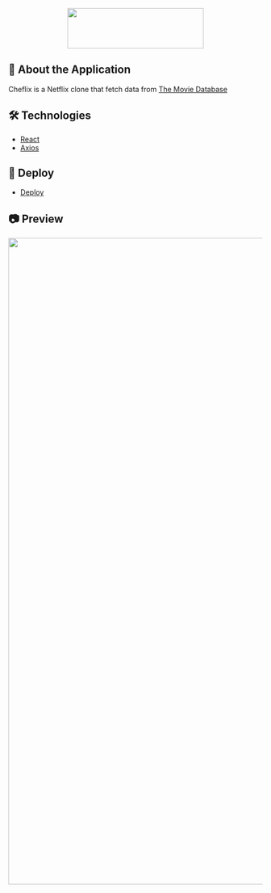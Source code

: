 <p align="center">
<img src="https://raw.githubusercontent.com/mgmaxi/cheflix/main/src/assets/images/logoCheflix.png" width="270" height="80" >
</p>

## 📄 <b> About the Application </b>

Cheflix is a Netflix clone that fetch data from [The Movie Database](https://www.themoviedb.org)

## 🛠️ <b> Technologies </b>

- [React](https://es.reactjs.org/)
- [Axios](https://axios-http.com)

## 🚀 <b> Deploy</b>

- [Deploy](https://che-flix.web.app)

## 📷 <b> Preview </b>

<p align="center">
<img src="https://github.com/mgmaxi/cheflix/blob/main/public/preview.png" width="1024" height="1280" >
</p>

